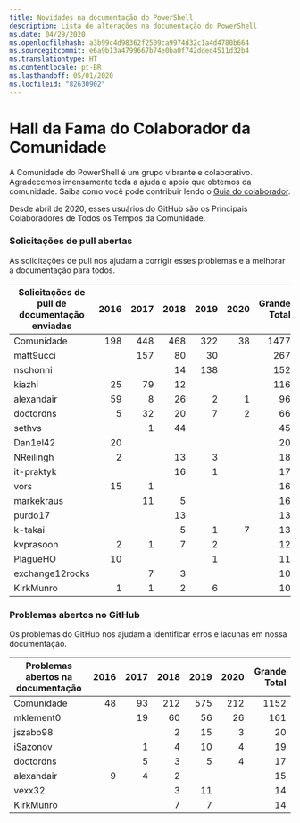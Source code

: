 ```yaml
---
title: Novidades na documentação do PowerShell
description: Lista de alterações na documentação do PowerShell
ms.date: 04/29/2020
ms.openlocfilehash: a3b99c4d98362f2509ca9974d32c1a4d4780b664
ms.sourcegitcommit: e6a9b13a4799667b74e0ba0f742dded4511d32b4
ms.translationtype: HT
ms.contentlocale: pt-BR
ms.lasthandoff: 05/01/2020
ms.locfileid: "82630902"
---
```

# <a name="community-contributor-hall-of-fame"></a>Hall da Fama do Colaborador da Comunidade

A Comunidade do PowerShell é um grupo vibrante e colaborativo. Agradecemos imensamente toda a ajuda e apoio que obtemos da comunidade. Saiba como você pode contribuir lendo o [Guia do colaborador][contrib].

Desde abril de 2020, esses usuários do GitHub são os Principais Colaboradores de Todos os Tempos da Comunidade.

### <a name="pull-requests-opened"></a>Solicitações de pull abertas

As solicitações de pull nos ajudam a corrigir esses problemas e a melhorar a documentação para todos.

| Solicitações de pull de documentação enviadas | 2016 | 2017 | 2018 | 2019 | 2020 | Grande Total |
| ------------------ | ---: | ---: | ---: | ---: | ---: | ----------: |
| Comunidade          |  198 |  448 |  468 |  322 |   38 |        1477 |
| matt9ucci          |      |  157 |   80 |   30 |      |         267 |
| nschonni           |      |      |   14 |  138 |      |         152 |
| kiazhi             |   25 |   79 |   12 |      |      |         116 |
| alexandair         |   59 |    8 |   26 |    2 |    1 |          96 |
| doctordns          |    5 |   32 |   20 |    7 |    2 |          66 |
| sethvs             |      |    1 |   44 |      |      |          45 |
| Dan1el42           |   20 |      |      |      |      |          20 |
| NReilingh          |    2 |      |   13 |    3 |      |          18 |
| it-praktyk         |      |      |   16 |    1 |      |          17 |
| vors               |   15 |    1 |      |      |      |          16 |
| markekraus         |      |   11 |    5 |      |      |          16 |
| purdo17            |      |      |   13 |      |      |          13 |
| k-takai            |      |      |    5 |    1 |    7 |          13 |
| kvprasoon          |    2 |    1 |    7 |    2 |      |          12 |
| PlagueHO           |   10 |      |      |    1 |      |          11 |
| exchange12rocks    |      |    7 |    3 |      |      |          10 |
| KirkMunro          |    1 |    1 |    2 |    6 |      |          10 |

### <a name="github-issues-opened"></a>Problemas abertos no GitHub

Os problemas do GitHub nos ajudam a identificar erros e lacunas em nossa documentação.

| Problemas abertos na documentação | 2016 | 2017 | 2018 | 2019 | 2020 | Grande Total |
| ------------------ | ---: | ---: | ---: | ---: | ---: | ----------: |
| Comunidade          |   48 |   93 |  212 |  575 |  212 |        1152 |
| mklement0          |      |   19 |   60 |   56 |   26 |         161 |
| jszabo98           |      |      |    2 |   15 |    3 |          20 |
| iSazonov           |      |    1 |    4 |   10 |    4 |          19 |
| doctordns          |      |    5 |    3 |    5 |    4 |          17 |
| alexandair         |    9 |    4 |    2 |      |      |          15 |
| vexx32             |      |      |    3 |   11 |      |          14 |
| KirkMunro          |      |      |    7 |    7 |      |          14 |

<!-- Link references -->
[contrib]: contributing/overview.md